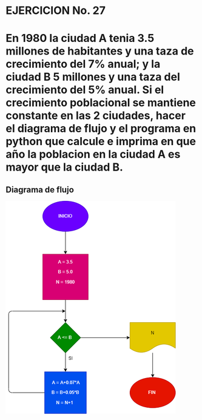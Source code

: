 # EJERCICION No. 27

# En 1980 la ciudad A tenia 3.5 millones de habitantes y una taza de crecimiento del 7% anual; y la ciudad B 5 millones y una taza del crecimiento del 5% anual. Si el crecimiento poblacional se mantiene constante en las 2 ciudades, hacer el diagrama de flujo y el programa en python que calcule e imprima en que año la poblacion en la ciudad A es mayor que la ciudad B.

## Diagrama de flujo 
![Diagrama de flujo](1980.png "Diagrama de flujo")